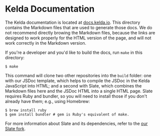 # Kelda Documentation

The Kelda documentation is located at [docs.kelda.io](http://docs.kelda.io).
This directory contains the Markdown files that are used to generate those
docs. We do not recommend directly browing the Markdown files, because the
links are designed to work properly for the HTML version of the page, and
will not work correctly in the Markdown version.

If you're a developer and you'd like to build the docs, run `make` in this
directory:

```console
$ make
```

This command will clone two other repositories into the `build` folder:
one with our JSDoc template, which helps to compile the JSDoc in the Kelda
JavaScript into HTML; and a second with Slate, which combines the Markdown
files here and the JSDoc HTML into a single HTML page.  Slate requires
Ruby and bundler, so you will need to install those if you don't already
have them; e.g., using Homebrew:

```console
$ brew install ruby
$ gem install bundler # gem is Ruby's equivalent of make.
```

For more information about Slate and its dependencies, refer to the
[our Slate fork](https://github.com/kelda/slate).
